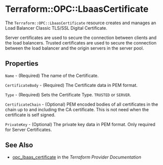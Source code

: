 # Terraform::OPC::LbaasCertificate

The `Terraform::OPC::LbaasCertificate` resource creates and manages an Load Balancer Classic TLS/SSL Digital Certificate.

Server certificates are used to secure the connection between clients and the load balancers. Trusted certificates are used to secure the connection between the load balancer and the origin servers in the server pool.

## Properties

`Name` - (Required) The name of the Certificate.

`CertificateBody` - (Required) The Certificate data in PEM format.

`Type` - (Required) Sets the Certificate Type. `TRUSTED` or `SERVER`.

`CertificateChain` - (Optional) PEM encoded bodies of all certificates in the chain up to and including the CA certificate. This is not need when the certificate is self signed.

`PrivateKey` - (Optional) The private key data in PEM format. Only required for Server Certificates.


## See Also

* [opc_lbaas_certificate](https://www.terraform.io/docs/providers/opc/r/lbaas_certificate.html) in the _Terraform Provider Documentation_